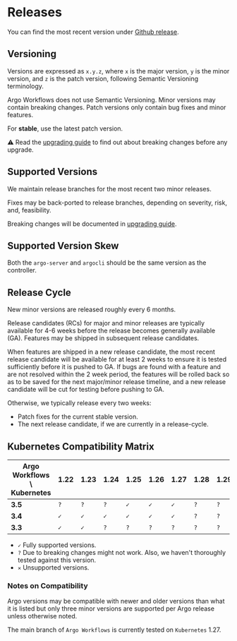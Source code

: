 # Releases

You can find the most recent version under [Github release](https://github.com/argoproj/argo-workflows/releases).

## Versioning

Versions are expressed as `x.y.z`, where `x` is the major version, `y` is the minor version, and `z` is the patch version,
following Semantic Versioning terminology.

Argo Workflows does not use Semantic Versioning. Minor versions may contain breaking changes. Patch versions only
contain bug fixes and minor features.

For **stable**, use the latest patch version.

⚠️ Read the [upgrading guide](upgrading.md) to find out about breaking changes before any upgrade.

## Supported Versions

We maintain release branches for the most recent two minor releases.

Fixes may be back-ported to release branches, depending on severity, risk, and, feasibility.

Breaking changes will be documented in [upgrading guide](upgrading.md).

## Supported Version Skew

Both the `argo-server` and `argocli` should be the same version as the controller.

## Release Cycle

New minor versions are released roughly every 6 months.

Release candidates (RCs) for major and minor releases are typically available for 4-6 weeks before the release becomes generally available (GA). Features may be shipped in subsequent release candidates.

When features are shipped in a new release candidate, the most recent release candidate will be available for at least 2 weeks to ensure it is tested sufficiently before it is pushed to GA. If bugs are found with a feature and are not resolved within the 2 week period, the features will be rolled back so as to be saved for the next major/minor release timeline, and a new release candidate will be cut for testing before pushing to GA.

Otherwise, we typically release every two weeks:

* Patch fixes for the current stable version.
* The next release candidate, if we are currently in a release-cycle.

## Kubernetes Compatibility Matrix

| Argo Workflows \ Kubernetes | 1.22 | 1.23 | 1.24 | 1.25 | 1.26 | 1.27 | 1.28 | 1.29 | 1.30 |
|-----------------------|------|------|------|------|------|------|------|------|------|
| **3.5**               | `?` | `?` | `?` | `✓` | `✓` | `✓` | `?` | `?` | `?` |
| **3.4**               | `✓` | `✓` | `✓` | `✓` | `✓` | `✓` | `?` | `?` | `?` |
| **3.3**               | `✓` | `✓` | `?` | `?` | `?` | `?` | `?` | `?` | `?` |

* `✓` Fully supported versions.
* `?` Due to breaking changes might not work. Also, we haven't thoroughly tested against this version.
* `✕` Unsupported versions.

### Notes on Compatibility

Argo versions may be compatible with newer and older versions than what it is listed but only three minor versions are supported per Argo release unless otherwise noted.

The main branch of `Argo Workflows` is currently tested on `Kubernetes` 1.27.
